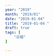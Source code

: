 ```yaml
---
year: "2019"
month: "2019/01"
date: "2019-01-04"
title: "2019-01-04 "
draft: true
tags: [
    "日報"
]

---
```


